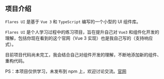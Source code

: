 ## 项目介绍

`Flares UI` 是基于 `Vue 3` 和 `TypeScript` 编写的一个小型的 UI 组件库。

`Flares UI` 是个人学习过程中的练习项目，旨在提升自己对 `Vue3` 和组件化开发的理解，包括你现在看到的这个官网（Vue 3 实现）也是我自己写的（支持响应式）。

目前项目代码尚未完工，我会结合自己对组件开发的理解，不断地添加新的组件、重构代码。

PS：本项目仅供学习，未发布到 npm 上，欢迎讨论交流。[官网](https://neoscar.github.io/flares-ui)
